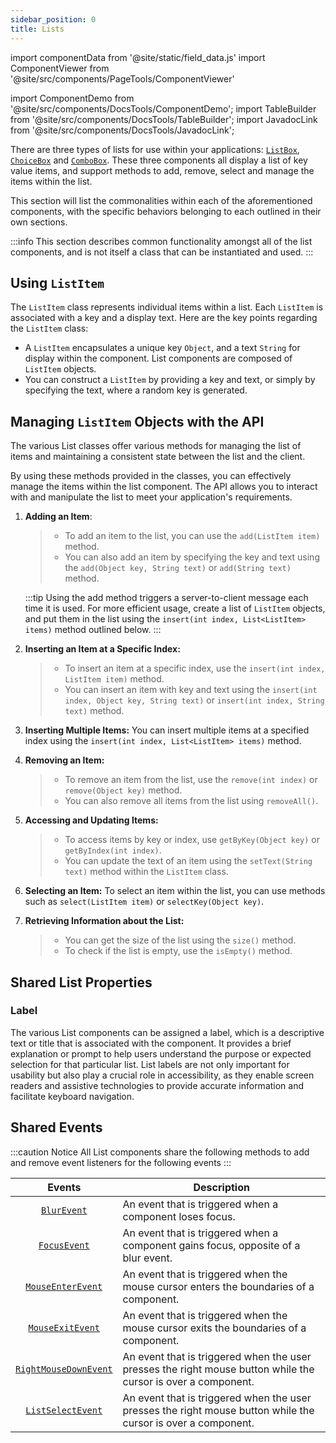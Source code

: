 ```yaml
---
sidebar_position: 0
title: Lists
---
```


import componentData from '@site/static/field_data.js'
import ComponentViewer from '@site/src/components/PageTools/ComponentViewer'

import ComponentDemo from '@site/src/components/DocsTools/ComponentDemo';
import TableBuilder from '@site/src/components/DocsTools/TableBuilder';
import JavadocLink from '@site/src/components/DocsTools/JavadocLink';

<JavadocLink type="engine" location="org/dwcj/component/list/DwcList"/>

There are three types of lists for use within your applications: [`ListBox`](docs/components/list-components/listbox), [`ChoiceBox`](docs/components/list-components/choicebox) and [`ComboBox`](docs/components/list-components/combobox). These three components all display a list of key value items, and support methods to add, remove, select and manage the items within the list.

This section will list the commonalities within each of the aforementioned components, with the specific behaviors belonging to each outlined in their own sections.

:::info
This section describes common functionality amongst all of the list components, and is not itself a class that can be instantiated and used.
:::

<!-- Add a managing items section -->

<!-- Add vs insert, adding multiple items, iterate over list items, removal, etc -->

## Using `ListItem`

The `ListItem` class represents individual items within a list. Each `ListItem` is associated with a key and a display text. Here are the key points regarding the `ListItem` class:

- A `ListItem` encapsulates a unique key `Object`, and a text `String` for display within the component. List components are composed of `ListItem` objects.
- You can construct a `ListItem` by providing a key and text, or simply by specifying the text, where a random key is generated.

## Managing `ListItem` Objects with the API

The various List classes offer various methods for managing the list of items and maintaining a consistent state between the list and the client.

By using these methods provided in the classes, you can effectively manage the items within the list component. The API allows you to interact with and manipulate the list to meet your application's requirements.

1. **Adding an Item**:
    > - To add an item to the list, you can use the `add(ListItem item)` method.
    > - You can also add an item by specifying the key and text using the `add(Object key, String text)` or `add(String text)` method.

    :::tip
      Using the add method triggers a server-to-client message each time it is used. For more efficient usage, create a list of `ListItem` objects, and put them in the list using the `insert(int index, List<ListItem> items)` method outlined below.
    :::

2. **Inserting an Item at a Specific Index:**
   > - To insert an item at a specific index, use the `insert(int index, ListItem item)` method.
   > - You can insert an item with key and text using the `insert(int index, Object key, String text)` or `insert(int index, String text)` method.

3. **Inserting Multiple Items:** You can insert multiple items at a specified index using the `insert(int index, List<ListItem> items)` method.

4. **Removing an Item:**
   > - To remove an item from the list, use the `remove(int index)` or `remove(Object key)` method.
   > - You can also remove all items from the list using `removeAll()`.

5. **Accessing and Updating Items:**
   > - To access items by key or index, use `getByKey(Object key)` or `getByIndex(int index)`.
   >- You can update the text of an item using the `setText(String text)` method within the `ListItem` class.

6. **Selecting an Item:** To select an item within the list, you can use methods such as `select(ListItem item)` or `selectKey(Object key)`.

7. **Retrieving Information about the List:** 
    >- You can get the size of the list using the `size()` method.
    >- To check if the list is empty, use the `isEmpty()` method.

## Shared List Properties

### Label

The various List components can be assigned a label, which is a descriptive text or title that is associated with the component. It provides a brief explanation or prompt to help users understand the purpose or expected selection for that particular list. List labels are not only important for usability but also play a crucial role in accessibility, as they enable screen readers and assistive technologies to provide accurate information and facilitate keyboard navigation.

<!-- ADD DEMO WITH ALL THREE AND A LABEL -->

## Shared Events

:::caution Notice
All List components share the following methods to add and remove event listeners for the following events
:::

|                         Events                         | Description                                                                                                   |
| :----------------------------------------------------: | ------------------------------------------------------------------------------------------------------------- |
|           [`BlurEvent`](../events/BlurEvent)           | An event that is triggered when a component loses focus.                                                      |
|          [`FocusEvent`](../events/FocusEvent)          | An event that is triggered when a component gains focus, opposite of a blur event.                            |
|     [`MouseEnterEvent`](../events/MouseEnterEvent)     | An event that is triggered when the mouse cursor enters the boundaries of a component.                        |
|      [`MouseExitEvent`](../events/MouseExitEvent)      | An event that is triggered when the mouse cursor exits the boundaries of a component.                         |
| [`RightMouseDownEvent`](../events/RightMouseDownEvent) | An event that is triggered when the user presses the right mouse button while the cursor is over a component. |
|     [`ListSelectEvent`](../events/ListSelectEvent)     | An event that is triggered when the user presses the right mouse button while the cursor is over a component. |
